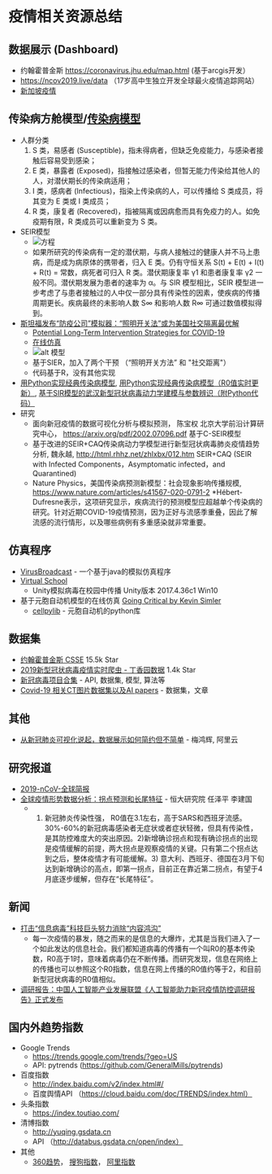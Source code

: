 # 疫情相关资源总结

## 数据展示 (Dashboard)
* 约翰霍普金斯 https://coronavirus.jhu.edu/map.html (基于arcgis开发）
* https://ncov2019.live/data （17岁高中生独立开发全球最火疫情追踪网站）
* [新加坡疫情](https://experience.arcgis.com/experience/7e30edc490a5441a874f9efe67bd8b89)

## 传染病方舱模型/[传染病模型](https://baike.baidu.com/item/%E4%BC%A0%E6%9F%93%E7%97%85%E6%A8%A1%E5%9E%8B)
* 人群分类
    1. S 类，易感者 (Susceptible)，指未得病者，但缺乏免疫能力，与感染者接触后容易受到感染；
    2. E 类，暴露者 (Exposed)，指接触过感染者，但暂无能力传染给其他人的人，对潜伏期长的传染病适用；
    3. I 类，感病者 (Infectious)，指染上传染病的人，可以传播给 S 类成员，将其变为 E 类或 I 类成员；
    4. R 类，康复者 (Recovered)，指被隔离或因病愈而具有免疫力的人。如免疫期有限，R 类成员可以重新变为 S 类。
* SEIR模型
    * ![方程](https://bkimg.cdn.bcebos.com/pic/5366d0160924ab18fbdab0573afae6cd7a890b85)
    * 如果所研究的传染病有一定的潜伏期，与病人接触过的健康人并不马上患病，而是成为病原体的携带者，归入 E 类。仍有守恒关系 S(t) + E(t) + I(t) + R(t) = 常数，病死者可归入 R 类。潜伏期康复率 γ1 和患者康复率 γ2 一般不同。潜伏期发展为患者的速率为 α。与 SIR 模型相比，SEIR 模型进一步考虑了与患者接触过的人中仅一部分具有传染性的因素，使疾病的传播周期更长。疾病最终的未影响人数 S∞ 和影响人数 R∞ 可通过数值模拟得到。
* [斯坦福发布“防疫公司”模拟器：“照明开关法”或为美国社交隔离最优解](https://new.qq.com/omn/20200331/20200331A0CSUW00.html)
    * [Potential Long-Term Intervention Strategies for COVID-19](https://covid-measures.github.io/)
    * [在线仿真](https://morganpkain.shinyapps.io/covid/)
    * ![alt 模型](https://covid-measures.github.io/model_schematic.png)
    * 基于SIER，加入了两个干预 （“照明开关方法” 和 "社交距离"）
    * 代码基于R，没有其他实现
* [用Python实现经典传染病模型](https://zhuanlan.zhihu.com/p/104091330), [用Python实现经典传染病模型（R0值实时更新）](https://bbs.pinggu.org/thread-7759400-1-1.html), [基于SIR模型的武汉新型冠状病毒动力学建模与参数辨识（附Python代码）](https://zhuanlan.zhihu.com/p/104645873)
* 研究
   * 面向新冠疫情的数据可视化分析与模拟预测， 陈宝权 北京大学前沿计算研究中心， https://arxiv.org/pdf/2002.07096.pdf  基于C-SEIR模型
   * 基于改进的SEIR+CAQ传染病动力学模型进行新型冠状病毒肺炎疫情趋势分析, 魏永越, http://html.rhhz.net/zhlxbx/012.htm SEIR+CAQ (SEIR with Infected Components，Asymptomatic infected，and Quarantined)
   * Nature Physics，美国传染病预测新模型：社会现象影响传播规模, https://www.nature.com/articles/s41567-020-0791-2
      *Hébert-Dufresne表示，这项研究显示，疾病流行的预测模型应超越单个传染病的研究。针对近期COVID-19疫情预测，因为正好与流感季重叠，因此了解流感的流行情形，以及哪些病例有多重感染就非常重要。

## 仿真程序
* [VirusBroadcast](https://github.com/KikiLetGo/VirusBroadcast)  - 一个基于java的模拟仿真程序
* [Virtual School](https://github.com/YunxiuXu/Virus-School)
    * Unity模拟病毒在校园中传播 Unity版本 2017.4.36c1 Win10
* 基于元胞自动机模型的在线仿真 [Going Critical by Kevin Simler](https://www.meltingasphalt.com/interactive/going-critical/)
   * [cellpylib](https://github.com/lantunes/cellpylib) - 元胞自动机的python库

## 数据集
* [约翰霍普金斯 CSSE](https://github.com/CSSEGISandData/COVID-19) 15.5k Star
* [2019新型冠状病毒疫情实时爬虫 - 丁香园数据](https://github.com/BlankerL/DXY-COVID-19-Crawler) 1.4k Star
* [新冠病毒项目合集](https://github.com/soroushchehresa/awesome-coronavirus) - API, 数据集, 模型, 算法等
* [Covid-19 相关CT图片数据集以及AI papers](https://github.com/HzFu/COVID19_imaging_AI_paper_list) - 数据集，文章

## 其他
* [从新冠肺炎可视化说起，数据展示如何简约但不简单](https://cloud.tencent.com/developer/article/1591632) - 梅鸿辉, 阿里云

## 研究报道
* [2019-nCoV-全球简报](https://github.com/Academic-nCoV/2019-nCoV/wiki)
* [全球疫情形势数据分析：拐点预测和长尾特征](https://mp.weixin.qq.com/s/nDgAp3tkH9eyJLvmlfC4HA) - 恒大研究院 任泽平 李建国
   * 1) 新冠肺炎传染性强， R0值在3.1左右，高于SARS和西班牙流感。30%-60%的新冠病毒感染者无症状或者症状轻微，但具有传染性，是其防控难度大的突出原因。2)新增确诊拐点和现有确诊拐点的出现是疫情缓解的前提，两大拐点是观察疫情的关键。只有第二个拐点达到之后，整体疫情才有可能缓解。3) 意大利、西班牙、德国在3月下旬达到新增确诊的高点，即第一拐点，目前正在靠近第二拐点，有望于4月底逐步缓解，但存在“长尾特征”。
    
## 新闻
* [打击“信息病毒”科技巨头努力消除“内容鸿沟”](https://www.yicai.com/news/100507246.html)
    * 每一次疫情的暴发，随之而来的是信息的大爆炸，尤其是当我们进入了一个如此发达的信息社会。我们都知道病毒的传播有一个叫R0的基本传染数，R0高于1时，意味着病毒仍在不断传播。而研究发现，信息在网络上的传播也可以参照这个R0指数，信息在网上传播的R0值约等于2，和目前新型冠状病毒的R0值相似。
* [调研报告：中国人工智能产业发展联盟《人工智能助力新冠疫情防控调研报告》正式发布](http://www.cww.net.cn/article?id=467759)


## 国内外趋势指数
* Google Trends 
   * https://trends.google.com/trends/?geo=US
   * API: pytrends (https://github.com/GeneralMills/pytrends)
* 百度指数
    * http://index.baidu.com/v2/index.html#/
    * 百度舆情API （https://cloud.baidu.com/doc/TRENDS/index.html）
* 头条指数
    * https://index.toutiao.com/
* 清博指数
    * http://yuqing.gsdata.cn
    * API （http://databus.gsdata.cn/open/index）
* 其他
    * [360趋势](https://trends.so.com)， [搜狗指数](http://index.sogou.com)， [阿里指数](https://index.1688.com)
